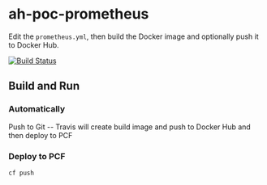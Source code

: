 
# ah-poc-prometheus

Edit the `prometheus.yml`, then build the Docker image and optionally push it to Docker Hub.

[![Build Status](https://travis-ci.com/zuhlke/ah-poc-prometheus.svg?branch=master)](https://travis-ci.com/zuhlke/ah-poc-prometheus) 

## Build and Run

### Automatically

Push to Git -- Travis will create build image and push to Docker Hub and then deploy to PCF

### Deploy to PCF

`cf push`
